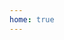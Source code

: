 ```yaml
---
home: true
---
```


<script setup>
  import "./components.macaron"
</script>

<test-component></test-component>
